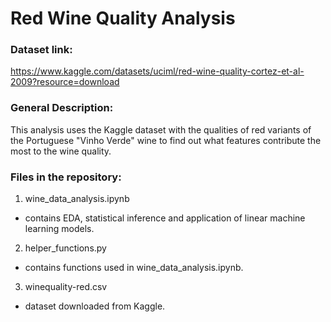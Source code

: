 # Red Wine Quality Analysis

### Dataset link: 
https://www.kaggle.com/datasets/uciml/red-wine-quality-cortez-et-al-2009?resource=download

### General Description:
This analysis uses the Kaggle dataset with the qualities of red 
variants of the Portuguese "Vinho Verde" wine to find out what 
features contribute the most to the wine quality.

### Files in the repository:

1) wine_data_analysis.ipynb
- contains EDA, statistical inference and application of linear machine learning models. 

2) helper_functions.py
- contains functions used in wine_data_analysis.ipynb.

3) winequality-red.csv
- dataset downloaded from Kaggle.
